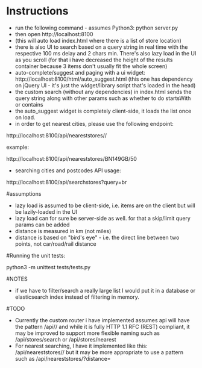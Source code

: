 # Instructions
- run the following command - assumes Python3:
python server.py
- then open http://localhost:8100
- (this will auto load index.html where there is a list of store location)
- there is also UI to search based on a query string in real time with the respective 100 ms delay and 2 chars min. There's also lazy load in the UI as you scroll (for that i have decreased the height of the results container because 3 items don't usually fit the whole screen)
- auto-complete/suggest and paging with a ui widget:
http://localhost:8100/html/auto_suggest.html
(this one has dependency on jQuery UI - it's just the widget/library script that's loaded in the head)
- the custom search (without any dependencies) in index.html sends the query string along with other params such as whether to do startsWith or contains
- the auto_suggest widget is completely client-side, it loads the list once on load.
- in order to get nearest cities, please use the following endpoint:

http://localhost:8100/api/neareststores/<uk postcode>/<distance in km>

example:

http://localhost:8100/api/neareststores/BN149GB/50

- searching cities and postcodes API usage:

http://localhost:8100/api/searchstores?query=br

#assumptions
 - lazy load is assumed to be client-side, i.e. items are on the client but will be lazily-loaded in the UI
 - lazy load can for sure be server-side as well. for that a skip/limit query params can be added
 - distance is measured in km (not miles)
 - distance is based on "bird's eye" - i.e. the direct line between two points, not car/road/rail distance

 #Running the unit tests: 

 python3 -m unittest tests/tests.py

#NOTES
- if we have to filter/search a really large list I would put it in a database or elasticsearch index instead of filtering in memory.

#TODO
- Currently the custom router i have implemented assumes api will have the pattern /api/<endpoint name>/<extra params> and while it is fully HTTP 1.1 RFC (REST) compliant, it may be improved to support more flexible naming such as /api/stores/search or /api/stores/nearest
- For nearest searching, I have it implemented like this: /api/neareststores/<postcode>/<distance> but it may be more appropriate to use a pattern such as /api/neareststores/<postcode>?distance=<distance>